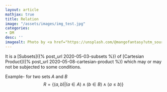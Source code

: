 ```yaml
---
layout: article
mathjax: true
title: Relation
image: "/assets/images/img_test.jpg"
categories:
- DM
desc: '' 
imagealt: Photo by <a href="https://unsplash.com/@mangofantasy?utm_source=unsplash&utm_medium=referral&utm_content=creditCopyText">Tim Johnson</a> on <a href="https://unsplash.com/s/photos/logic?utm_source=unsplash&utm_medium=referral&utm_content=creditCopyText">Unsplash</a>
---
```


It is a [Subsets]({% post_url 2020-05-03-subsets %}) of [Cartesian Product]({% post_url 2020-05-08-cartesian-product %}) which may or may not be subjected to some conditions.

Example-
for two sets $A$ and $B$
$$R = \{ (a, b)|(a \in A) \wedge (b \in B) \wedge (a \le b) \}$$